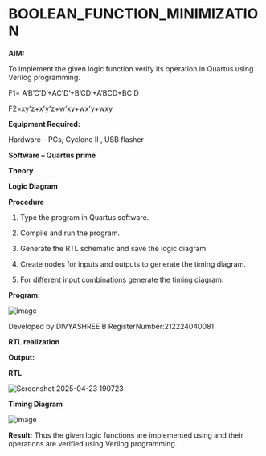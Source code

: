 # BOOLEAN_FUNCTION_MINIMIZATION

**AIM:**

To implement the given logic function verify its operation in Quartus using Verilog programming.

F1= A’B’C’D’+AC’D’+B’CD’+A’BCD+BC’D 

F2=xy’z+x’y’z+w’xy+wx’y+wxy

**Equipment Required:**

Hardware – PCs, Cyclone II , USB flasher

**Software – Quartus prime**

**Theory**

**Logic Diagram**

**Procedure**

1.	Type the program in Quartus software.

2.	Compile and run the program.

3.	Generate the RTL schematic and save the logic diagram.

4.	Create nodes for inputs and outputs to generate the timing diagram.

5.	For different input combinations generate the timing diagram.


**Program:**


![image](https://github.com/user-attachments/assets/e2db0adf-f8db-46f6-afd4-fc12419447be)


Developed by:DIVYASHREE B
RegisterNumber:212224040081


**RTL realization**

**Output:**

**RTL**

![Screenshot 2025-04-23 190723](https://github.com/user-attachments/assets/ab0a855f-f6f2-44f9-82f8-6ce605dace71)

**Timing Diagram**


![image](https://github.com/user-attachments/assets/eb11d821-c973-40e6-921f-e5661c40354e)


**Result:**
Thus the given logic functions are implemented using and their operations are verified using Verilog programming.

